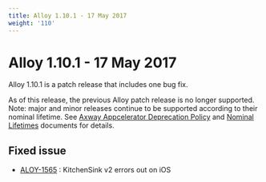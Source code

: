 ```yaml
---
title: Alloy 1.10.1 - 17 May 2017
weight: '110'
---
```


# Alloy 1.10.1 - 17 May 2017

Alloy 1.10.1 is a patch release that includes one bug fix.

As of this release, the previous Alloy patch release is no longer supported. Note: major and minor releases continue to be supported according to their nominal lifetime. See [Axway Appcelerator Deprecation Policy](/guide/AMPLIFY_Appcelerator_Services_Overview/Axway_Appcelerator_Deprecation_Policy/) and [Nominal Lifetimes](/guide/AMPLIFY_Appcelerator_Services_Overview/Axway_Appcelerator_Product_Lifecycle/#nominal-lifetimes) documents for details.

## Fixed issue

* [ALOY-1565](https://jira.appcelerator.org/browse/ALOY-1565) : KitchenSink v2 errors out on iOS
